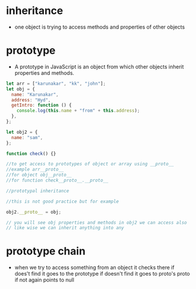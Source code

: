# inheritance

- one object is trying to access methods and properties of other objects

# prototype

- A prototype in JavaScript is an object from which other objects inherit properties and methods.

```javascript
let arr = ["karunakar", "kk", "john"];
let obj = {
  name: "Karunakar",
  address: "Hyd",
  getIntro: function () {
    console.log(this.name + "from" + this.address);
  },
};

let obj2 = {
  name: "sam",
};

function check() {}

//to get access to prototypes of object or array using __proto__
//example arr__proto__
//for object obj__proto__
//for function check__proto__.__proto__

//prototypal inheritance

//this is not good practice but for example

obj2.__proto__ = obj;

// you will see obj properties and methods in obj2 we can access also
// like wise we can inherit anything into any
```

# prototype chain

- when we try to access something from an object it checks there if does't find
  it goes to the prototype if doesn't find it goes to proto's proto if not again points to null

